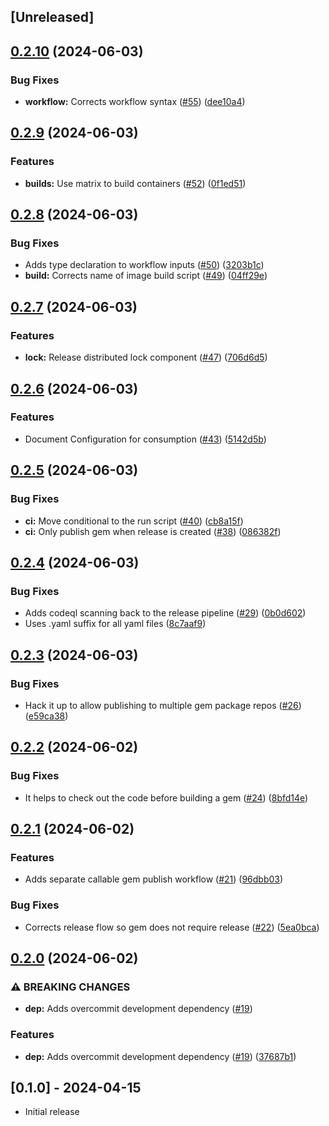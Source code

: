 ## [Unreleased]

## [0.2.10](https://github.com/rubyists/dapr-ruby-client/compare/v0.2.9...v0.2.10) (2024-06-03)


### Bug Fixes

* **workflow:** Corrects workflow syntax ([#55](https://github.com/rubyists/dapr-ruby-client/issues/55)) ([dee10a4](https://github.com/rubyists/dapr-ruby-client/commit/dee10a4a9475f73b1b52bbc0408564c05bc83ab8))

## [0.2.9](https://github.com/rubyists/dapr-ruby-client/compare/v0.2.8...v0.2.9) (2024-06-03)


### Features

* **builds:** Use matrix to build containers ([#52](https://github.com/rubyists/dapr-ruby-client/issues/52)) ([0f1ed51](https://github.com/rubyists/dapr-ruby-client/commit/0f1ed510984806b08a6c267ad36c4f8fca6478f8))

## [0.2.8](https://github.com/rubyists/dapr-ruby-client/compare/v0.2.7...v0.2.8) (2024-06-03)


### Bug Fixes

* Adds type declaration to workflow inputs ([#50](https://github.com/rubyists/dapr-ruby-client/issues/50)) ([3203b1c](https://github.com/rubyists/dapr-ruby-client/commit/3203b1cfa383f58b61a7fc00f57bbd007c1ff494))
* **build:** Corrects name of image build script ([#49](https://github.com/rubyists/dapr-ruby-client/issues/49)) ([04ff29e](https://github.com/rubyists/dapr-ruby-client/commit/04ff29e5812ac5986f3ec01b10300c566d12979c))

## [0.2.7](https://github.com/rubyists/dapr-ruby-client/compare/v0.2.6...v0.2.7) (2024-06-03)


### Features

* **lock:** Release distributed lock component ([#47](https://github.com/rubyists/dapr-ruby-client/issues/47)) ([706d6d5](https://github.com/rubyists/dapr-ruby-client/commit/706d6d58e93c70a25db56ae8bf94975e36963509))

## [0.2.6](https://github.com/rubyists/dapr-ruby-client/compare/v0.2.5...v0.2.6) (2024-06-03)


### Features

* Document Configuration for consumption ([#43](https://github.com/rubyists/dapr-ruby-client/issues/43)) ([5142d5b](https://github.com/rubyists/dapr-ruby-client/commit/5142d5bc85a2c4aa5da18aa91897569118d645df))

## [0.2.5](https://github.com/rubyists/dapr-ruby-client/compare/v0.2.4...v0.2.5) (2024-06-03)


### Bug Fixes

* **ci:** Move conditional to the run script ([#40](https://github.com/rubyists/dapr-ruby-client/issues/40)) ([cb8a15f](https://github.com/rubyists/dapr-ruby-client/commit/cb8a15f60d55928258c832005607a0368ba84b40))
* **ci:** Only publish gem when release is created ([#38](https://github.com/rubyists/dapr-ruby-client/issues/38)) ([086382f](https://github.com/rubyists/dapr-ruby-client/commit/086382fbd368088ca6d3e590dc9daaeb2684bf42))

## [0.2.4](https://github.com/rubyists/dapr-ruby-client/compare/v0.2.3...v0.2.4) (2024-06-03)


### Bug Fixes

* Adds codeql scanning back to the release pipeline ([#29](https://github.com/rubyists/dapr-ruby-client/issues/29)) ([0b0d602](https://github.com/rubyists/dapr-ruby-client/commit/0b0d602db68dd8bf6583552a2e7d92276135be8f))
* Uses .yaml suffix for all yaml files ([8c7aaf9](https://github.com/rubyists/dapr-ruby-client/commit/8c7aaf98eeb5d9eb6d7a74bf0fb574654e150a83))

## [0.2.3](https://github.com/rubyists/dapr-ruby-client/compare/v0.2.2...v0.2.3) (2024-06-03)


### Bug Fixes

* Hack it up to allow publishing to multiple gem package repos ([#26](https://github.com/rubyists/dapr-ruby-client/issues/26)) ([e59ca38](https://github.com/rubyists/dapr-ruby-client/commit/e59ca38bf2aee9950ef84bd57548f0f3d81c402d))

## [0.2.2](https://github.com/rubyists/dapr-ruby-client/compare/v0.2.1...v0.2.2) (2024-06-02)


### Bug Fixes

* It helps to check out the code before building a gem ([#24](https://github.com/rubyists/dapr-ruby-client/issues/24)) ([8bfd14e](https://github.com/rubyists/dapr-ruby-client/commit/8bfd14eee9b548916afe028fc19a4c1a6088ec78))

## [0.2.1](https://github.com/rubyists/dapr-ruby-client/compare/v0.2.0...v0.2.1) (2024-06-02)


### Features

* Adds separate callable gem publish workflow ([#21](https://github.com/rubyists/dapr-ruby-client/issues/21)) ([96dbb03](https://github.com/rubyists/dapr-ruby-client/commit/96dbb034fcc2fdc8e6a51bba92250eeffe5e7630))


### Bug Fixes

* Corrects release flow so gem does not require release ([#22](https://github.com/rubyists/dapr-ruby-client/issues/22)) ([5ea0bca](https://github.com/rubyists/dapr-ruby-client/commit/5ea0bca485f94204e468ac425d3dd0619088dacb))

## [0.2.0](https://github.com/rubyists/dapr-ruby-client/compare/v0.1.27...v0.2.0) (2024-06-02)


### ⚠ BREAKING CHANGES

* **dep:** Adds overcommit development dependency ([#19](https://github.com/rubyists/dapr-ruby-client/issues/19))

### Features

* **dep:** Adds overcommit development dependency ([#19](https://github.com/rubyists/dapr-ruby-client/issues/19)) ([37687b1](https://github.com/rubyists/dapr-ruby-client/commit/37687b197c61374613b8a88f7996a1adb1980bd1))

## [0.1.0] - 2024-04-15

- Initial release
